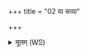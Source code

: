 +++
title = "02 या सव्या"

+++
<details><summary>मूलम् (WS)</summary>

या सव्या सोपभृद यः कण्ठः सा धुवा ॥ २ ॥
</details>